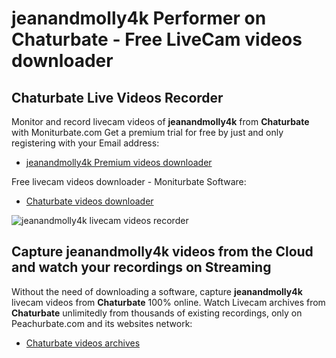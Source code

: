 # jeanandmolly4k Performer on Chaturbate - Free LiveCam videos downloader

## Chaturbate Live Videos Recorder

Monitor and record livecam videos of **jeanandmolly4k** from **Chaturbate** with Moniturbate.com
Get a premium trial for free by just and only registering with your Email address:
* [jeanandmolly4k Premium videos downloader](https://moniturbate.com/request-demo-licence-key.html)

Free livecam videos downloader - Moniturbate Software:
* [Chaturbate videos downloader](https://moniturbate.com/moniturbate-download-software.html)

![jeanandmolly4k livecam videos recorder](https://peachurnet.com/templates/moniturbate-software.png)


## Capture jeanandmolly4k videos from the Cloud and watch your recordings on Streaming

Without the need of downloading a software, capture **jeanandmolly4k** livecam videos from **Chaturbate** 100% online.
Watch Livecam archives from **Chaturbate** unlimitedly from thousands of existing recordings, only on Peachurbate.com and its websites network:
* [Chaturbate videos archives](https://peachurnet.com/)